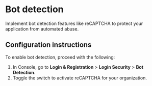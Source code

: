 # Bot detection

Implement bot detection features like reCAPTCHA to protect your application from automated abuse.

## Configuration instructions

To enable bot detection, proceed with the following:

1. In Console, go to **Login & Registration** > **Login Security** > **Bot Detection**.
2. Toggle the switch to activate reCAPTCHA for your organization.

<!-- ![Bot Detection Configuration]({{base_path}}/assets/img/guides/account-configurations/bot-detection.png){: width="600" style="display: block; margin: 0;"} -->
